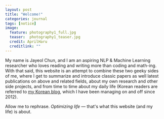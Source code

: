 ```yaml
---
layout: post
title: "Welcome!"
categories: journal
tags: [notice]
image:
  feature: photography1_full.jpg
  teaser:  photography1_teaser.jpg
  credit: AprilHaru
  creditlink: ""
---
```


My name is Jayeol Chun, and I am an aspiring NLP & Machine Learning researcher who loves reading and writing more than coding and math-ing. With that said, this website is an attempt to combine these two geeky sides of me, where I get to summarize and introduce classic papers as well latest publications on above and related fields, about my own research and other side projects, and from time to time about my daily life (Korean readers are referred to [my Korean blog](http://aprilharu.tistory.com), which I have been managing on and off since 2012).

Allow me to rephrase. *Optimizing life* — that's what this website (and my life) is about. 
